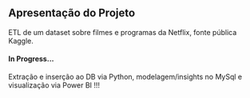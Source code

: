 ## Apresentação do Projeto

ETL de um dataset sobre filmes e programas da Netflix, fonte pública Kaggle.

#### In Progress...
Extração e inserção ao DB via Python, modelagem/insights no MySql e visualização via Power BI !!!

